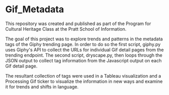 # Gif_Metadata
This repository was created and published as part of the Program for Cultural Heritage Class at the Pratt School of Information. 

The goal of this project was to explore trends and patterns in the metadata tags of the Giphy trending page. 
In order to do so the first script, giphy.py uses Giphy's API to collect the URLs for individual Gif detail pages from the trending endpoint.
The second script, dryscape.py, then loops through the JSON output to collect tag information from the Javascript output on each Gif detail page.

The resultant collection of tags were used in a Tableau visualization and a Processing Gif ticker to visualize the information in new ways and examine it for trends and shifts in language. 
